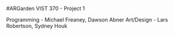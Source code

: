 #ARGarden
VIST 370 - Project 1

Programming - Michael Freaney, Dawson Abner
Art/Design - Lars Robertson, Sydney Houk
